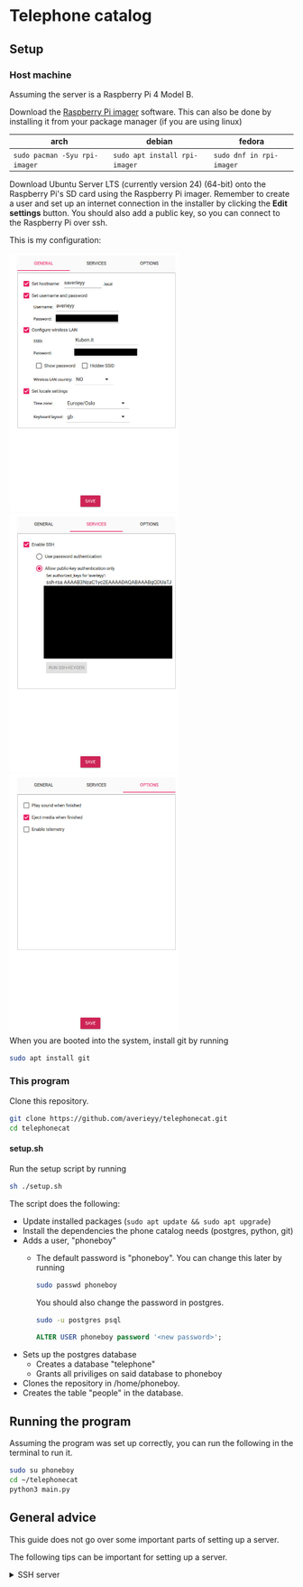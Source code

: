 # Telephone catalog

## Setup

### Host machine

Assuming the server is a Raspberry Pi 4 Model B.

Download the [Raspberry Pi imager](https://www.raspberrypi.com/software/) software. This can also be done by installing it from your package manager (if you are using linux)

|arch|debian|fedora|
|-|-|-|
|```sudo pacman -Syu rpi-imager```|```sudo apt install rpi-imager```|```sudo dnf in rpi-imager```|

Download Ubuntu Server LTS (currently version 24) (64-bit) onto the Raspberry Pi's SD card using the Raspberry Pi imager. Remember to create a user and set up an internet connection in the installer by clicking the **Edit settings** button. You should also add a public key, so you can connect to the Raspberry Pi over ssh.

This is my configuration:

<img src="assets/first_screen.jpg" alt="First screen of the RPI configuration" title="First screen of the RPI configuration" width="300">
<img src="assets/ssh_setup.jpg" alt="SSH setup screen" title="SSH setup screen" width="300">
<img src="assets/final_screen.jpg" alt="First screen of the RPI configuration" title="First screen of the RPI configuration" width="300">

<br>
When you are booted into the system, install git by running

```sh
sudo apt install git
```

### This program

Clone this repository.

```sh
git clone https://github.com/averieyy/telephonecat.git
cd telephonecat
```

#### setup.sh

Run the setup script by running

```sh
sh ./setup.sh
```

The script does the following:

- Update installed packages (```sudo apt update && sudo apt upgrade```)
- Install the dependencies the phone catalog needs (postgres, python, git)
- Adds a user, "phoneboy"
  - The default password is "phoneboy". You can change this later by running
    
    ```sh
    sudo passwd phoneboy
    ```
    You should also change the password in postgres.
    ```sh
    sudo -u postgres psql
    ```
    ```sql
    ALTER USER phoneboy password '<new password>';
    ```
- Sets up the postgres database
  - Creates a database "telephone"
  - Grants all priviliges on said database to phoneboy
- Clones the repository in /home/phoneboy.
- Creates the table "people" in the database.

## Running the program

Assuming the program was set up correctly, you can run the following in the terminal to run it.

```sh
sudo su phoneboy
cd ~/telephonecat
python3 main.py
```

## General advice

This guide does not go over some important parts of setting up a server.

The following tips can be important for setting up a server.

<details>
<summary>SSH server</summary>
<br>

To set up an ssh (secure shell) server, you first need the ```openssh``` package.

```sh
sudo apt install openssh
```

Then, we need to start the server. In some cases, this has alreay been done at installation, but if not, run
```sh
sudo systemctl start sshd.service  # Start the server
sudo systemctl enable sshd.service # Set the server to autostart on boot
```

By default, The ssh server allows people to authenticate through username+password, but this leaves the server exposed to brute force attacks. A safer way to authenticate is through public key authentication.

On your PC, run ```ssh-keygen``` to create a new key. Remember its location for later.

Before you can copy the key over, you need to know the IP address of the server. you can do this by running 
```ip a```

You should now copy the __public__ key over to the server. __NEVER SHARE YOUR PRIVATE KEY__,

### Linux

To copy the key, run

```sh
ssh-copy-id -i <the key file location> <user>@<ip address>
```

</details>